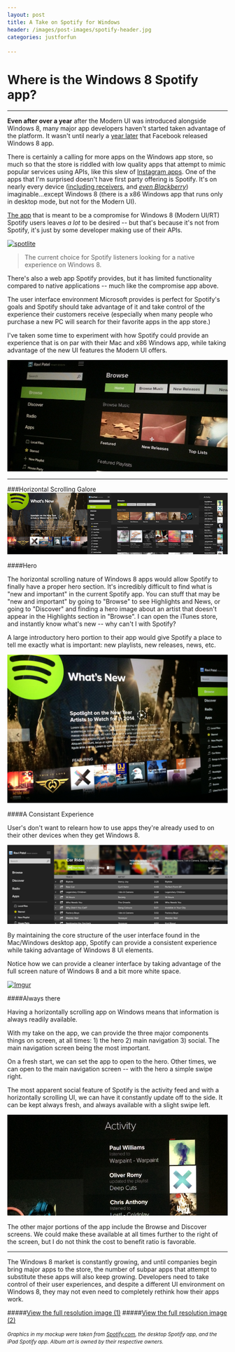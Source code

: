 ```yaml
---
layout: post
title: A Take on Spotify for Windows
header: /images/post-images/spotify-header.jpg
categories: justforfun

---
```

# Where is the Windows 8 Spotify app?

-----

**Even after over a year** after the Modern UI was introduced alongside Windows 8, many major app developers haven't started taken advantage of the platform. It wasn't until nearly a [year later](http://www.theverge.com/2013/10/17/4846000/facebook-windows-8-official-app-launch) that Facebook released Windows 8 app. 

There is certainly a calling for more apps on the Windows app store, so much so that the store is riddled with low quality apps that attempt to mimic popular services using APIs, like  this slew of [Instagram apps](http://windows.microsoft.com/en-us/windows/search#q=instagram&s=Store). One of the apps that I'm surprised doesn't have first party offering is Spotify. It's on nearly every device ([including receivers](http://usa.yamaha.com/products/audio-visual/av-receivers-amps/), and [*even Blackberry*](http://news.spotify.com/us/2011/12/21/spotify-for-blackberry-available-now/)) imaginable...except Windows 8 (there is a x86 Windows app that runs only in desktop mode, but not for the Modern UI). 


[The app](http://apps.microsoft.com/windows/en-us/app/cbbddd16-5d65-453b-b556-de3e7b3afa15) that is meant to be a compromise for Windows 8 (Modern UI/RT) Spotify users leaves *a lot* to be desired -- but that's because it's not from Spotify, it's just by some developer making use of their APIs. 

<a href="http://apps.microsoft.com/windows/en-us/app/cbbddd16-5d65-453b-b556-de3e7b3afa15">![spotlite](http://wscont2.apps.microsoft.com/winstore/1x/70ae1523-04e3-4daf-bfe9-a9f0f7461868/Screenshot.235757.100000.jpg)	</a>
>The current choice for Spotify listeners looking for a native experience on Windows 8.



There's also a web app Spotify provides, but it has limited functionality compared to native applications -- much like the compromise app above.

The user interface environment Microsoft provides is perfect for Spotify's goals and Spotify should take advantage of it and take control of the experience their customers receive (especially when many people who purchase a new PC will search for their favorite apps in the app store.)

I've taken some time to experiment with how Spotify could provide an experience that is on par with their Mac and x86 Windows app, while taking advantage of the new UI features the Modern UI offers. 

![spotify-1](/images/post-images/spotify-1.png)

----

###Horizontal Scrolling Galore
![spotify-1](/images/post-images/spotify-3.png)

####Hero

The horizontal scrolling nature of Windows 8 apps would allow Spotify to finally have a proper hero section. It's incredibly difficult to find what is "new and important" in the current Spotify app. You can stuff that may be "new and important" by going to "Browse" to see Highlights and News, or going to "Discover" and finding a hero image about an artist that doesn't appear in the Highlights section in "Browse". I can open the iTunes store, and instantly know what's new -- why can't I with Spotify? 

A large introductory hero portion to their app would give Spotify a place to tell me exactly what is important: new playlists, new releases, news, etc. 

![spotify-1](/images/post-images/spotify-4.png)


####A Consistant Experience 

User's don't want to relearn how to use apps they're already used to on their other devices when they get Windows 8. 

![spotify-1](/images/post-images/spotify-6.png)


By maintaining the core structure of the user interface found in the Mac/Windows desktop app, Spotify can provide a consistent experience while taking advantage of Windows 8 UI elements. 

Notice how we can provide a cleaner interface by taking advantage of the full screen nature of Windows 8 and a bit more white space.

<a href="http://imgur.com/E23hp4m">![Imgur](http://i.imgur.com/E23hp4m.gif)</a>

####Always there

Having a horizontally scrolling app on Windows means that information is always readily available. 

With my take on the app, we can provide the three major components things on screen, at all times: 1) the hero 2) main navigation 3) social. The main navigation screen being the most important. 

On a fresh start, we can set the app to open to the hero.   Other times, we can open to the main navigation screen -- with the hero a simple swipe right. 

The most apparent social feature of Spotify is the activity feed and with a horizontally scrolling UI, we can have it constantly update off to the side. It can be kept always fresh, and always available with a slight swipe left. 

![spotify-1](/images/post-images/spotify-5.png)


The other major portions of the app include the Browse and Discover screens. We could make these available at all times further to the right of the screen, but I do not think the cost to benefit ratio is favorable. 


----

The Windows 8 market is constantly growing, and until companies begin bring major apps to the store, the number of subpar apps that attempt to substitute these apps will also keep growing. Developers need to take control of their user experiences, and despite a different UI environment on Windows 8, they may not even need to completely rethink how their apps work. 

#####[View the full resolution image (1)](/images/post-images/spotify_windows_browseview.png)
#####[View the full resolution image (2)](/images/post-images/spotify_windows_playlistview.png)

<small>*Graphics in my mockup were taken from [Spotify.com](http://spotify.com), the desktop Spotify app, and the iPad Spotify app. Album art is owned by their respective owners.* </small>